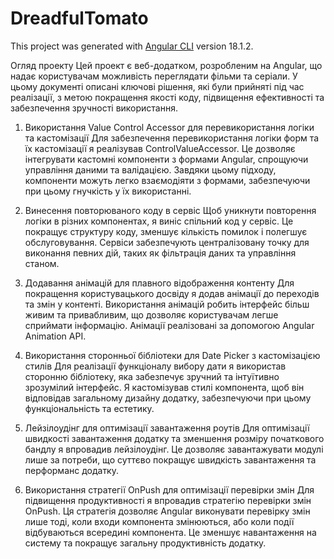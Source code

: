 # DreadfulTomato

This project was generated with [Angular CLI](https://github.com/angular/angular-cli) version 18.1.2.

Огляд проекту
Цей проект є веб-додатком, розробленим на Angular, що надає користувачам можливість переглядати фільми та серіали. У цьому документі описані ключові рішення, які були прийняті під час реалізації, з метою покращення якості коду, підвищення ефективності та забезпечення зручності використання.

1. Використання Value Control Accessor для перевикористання логіки та кастомізації
Для забезпечення перевикористання логіки форм та їх кастомізації я реалізував ControlValueAccessor. Це дозволяє інтегрувати кастомні компоненти з формами Angular, спрощуючи управління даними та валідацією. Завдяки цьому підходу, компоненти можуть легко взаємодіяти з формами, забезпечуючи при цьому гнучкість у їх використанні.

2. Винесення повторюваного коду в сервіс
Щоб уникнути повторення логіки в різних компонентах, я виніс спільний код у сервіс. Це покращує структуру коду, зменшує кількість помилок і полегшує обслуговування. Сервіси забезпечують централізовану точку для виконання певних дій, таких як фільтрація даних та управління станом.

3. Додавання анімацій для плавного відображення контенту
Для покращення користувацького досвіду я додав анімації до переходів та змін у контенті. Використання анімацій робить інтерфейс більш живим та привабливим, що дозволяє користувачам легше сприймати інформацію. Анімації реалізовані за допомогою Angular Animation API.

4. Використання сторонньої бібліотеки для Date Picker з кастомізацією стилів
Для реалізації функціоналу вибору дати я використав сторонню бібліотеку, яка забезпечує зручний та інтуїтивно зрозумілий інтерфейс. Я кастомізував стилі компонента, щоб він відповідав загальному дизайну додатку, забезпечуючи при цьому функціональність та естетику.

5. Лейзілоудінг для оптимізації завантаження роутів
Для оптимізації швидкості завантаження додатку та зменшення розміру початкового бандлу я впровадив лейзілоудінг. Це дозволяє завантажувати модулі лише за потреби, що суттєво покращує швидкість завантаження та перформанс додатку.

6. Використання стратегії OnPush для оптимізації перевірки змін
Для підвищення продуктивності я впровадив стратегію перевірки змін OnPush. Ця стратегія дозволяє Angular виконувати перевірку змін лише тоді, коли входи компонента змінюються, або коли події відбуваються всередині компонента. Це зменшує навантаження на систему та покращує загальну продуктивність додатку.
